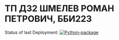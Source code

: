 # ТП ДЗ2 ШМЕЛЕВ РОМАН ПЕТРОВИЧ, ББИ223
Status of last Deployment:
[![Python-package](https://github.com/Shmelev-Roman/TP_HW_2/actions/workflows/mycation.yml/badge.svg)](https://github.com/Shmelev-Roman/TP_HW_2/actions/workflows/mycation.yml)
